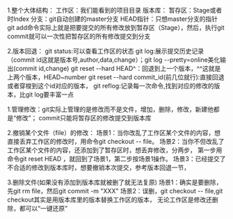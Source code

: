 1.整个大体结构：
    工作区：我们能看到的项目目录
    版本库：
        暂存区：Stage或者时Index
        分支：git自动创建的master分支
        HEAD指针：只想master分支的指针
    git add命令实际上就是把要提交的所有修改放到暂存区（Stage），然后，执行git commit就可以一次性把暂存区的所有修改提交到分支

2.版本回退：
    git status:可以查看工作区的状态
    git log:展示提交历史记录（commit id这就是版本号,author,data,change）；git log --pretty=online美化输出(commit id,change)
    git reset --hard HEAD^：回退到上一个版本，^^这就是上两个版本，HEAD~number
    git reset --hard commit_id(前几位就行):直接回退或者穿梭到这个id对应的版本，
    git reflog:记录每一次命令,找到对应的修改的版本，比git log要丰富一点



1.管理修改：git实际上管理的是修改而不是文件，增加，删除，修改，新建他都是“修改”；
           commit只能将暂存区的修改提交到版本库

2.撤销某个文件（file）的修改：
    场景1：当你改乱了工作区某个文件的内容，想直接丢弃工作区的修改时，用命令git checkout -- file。
    场景2：当你不但改乱了工作区某个文件的内容，还添加到了暂存区时，想丢弃修改，分两步，
           第一步用命令git reset HEAD <file>，就回到了场景1，第二步按场景1操作。
    场景3：已经提交了不合适的修改到版本库时，想要撤销本次提交，参考版本回退一节，

3.删除文件(如果没有添加到版本库就被删了就无法复原)
    场景1：确实是要删除，先git rm file，然后git commit -m "XXX"
    场景2：误删，git checkout -- file,git checkout其实是用版本库里的版本替换工作区的版本，
           无论工作区是修改还删除，都可以“一键还原”